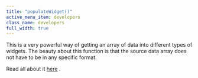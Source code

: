 ```yaml
---
title: "populateWidget()"
active_menu_item: developers
class_name: developers
full_width: true
---
```



This is a very powerful way of getting an array of data into different types of widgets. The beauty about this function is that the source data array does not have to be in any specific format.

Read all about it [here](/developers/documentation/scripting-apis/client-api/widget-data-state-manipulation/populatewidget/) .


